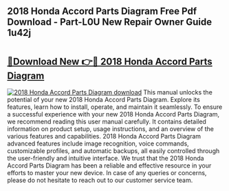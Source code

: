 ## 2018 Honda Accord Parts Diagram Free Pdf Download - Part-L0U New Repair Owner Guide 1u42j

# <h2><a href="http://dfjbbqw.blite.top/?on=2018+Honda+Accord+Parts+Diagram">🔗Download New 👉🔴 2018 Honda Accord Parts Diagram</a></h2>

[![2018 Honda Accord Parts Diagram download](https://i.imgur.com/lujVjoI.png)](http://dfjbbqw.blite.top/?on=2018+Honda+Accord+Parts+Diagram)
This manual unlocks the potential of your new 2018 Honda Accord Parts Diagram. Explore its features, learn how to install, operate, and maintain it seamlessly. To ensure a successful experience with your new 2018 Honda Accord Parts Diagram, we recommend reading this user manual carefully. It contains detailed information on product setup, usage instructions, and an overview of the various features and capabilities. 2018 Honda Accord Parts Diagram advanced features include image recognition, voice commands, customizable profiles, and automatic backups, all easily controlled through the user-friendly and intuitive interface. We trust that the 2018 Honda Accord Parts Diagram has been a reliable and effective resource in your efforts to master your new device. In case of any queries or concerns, please do not hesitate to reach out to our customer service team.
